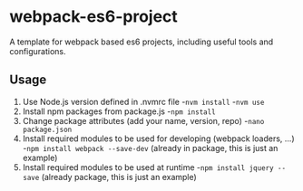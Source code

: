 # webpack-es6-project
A template for webpack based es6 projects, including useful tools and configurations.

## Usage
1. Use Node.js version defined in .nvmrc file
  -`nvm install`
  -`nvm use`
2. Install npm packages from package.js
  -`npm install`
3. Change package attributes (add your name, version, repo)
  -`nano package.json`
4. Install required modules to be used for developing (webpack loaders, ...)
  -`npm install webpack --save-dev` (already in package, this is just an example)
5. Install required modules to be used at runtime
  -`npm install jquery --save` (already package, this is just an example)
